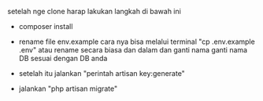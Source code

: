 setelah nge clone harap lakukan langkah di bawah ini 
- composer install
  
- rename file env.example
      cara nya bisa melalui terminal "cp .env.example .env"
      atau rename secara biasa dan dalam dan ganti nama ganti nama DB sesuai dengan DB anda 
  
- setelah itu jalankan "perintah artisan key:generate"
- jalankan "php artisan migrate"
  
